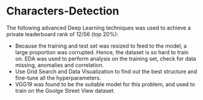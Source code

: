 # Characters-Detection
The following advanced Deep Learning techniques was used to achieve a private leaderboard rank of 12/56 (top 20%):
- Because the training and test set was resized to feed to the model, a large proportion was corrupted. Hence, the dataset is so hard to train on. EDA was used to perform analysis on the training set, check for data missing, anomalies and correlation.
- Use Grid Search and Data Visualization to find out the best structure and fine-tune all the hyperparameters.
- VGG19 was found to be the suitable model for this problem, and used to train on the Goolge Street View dataset.
